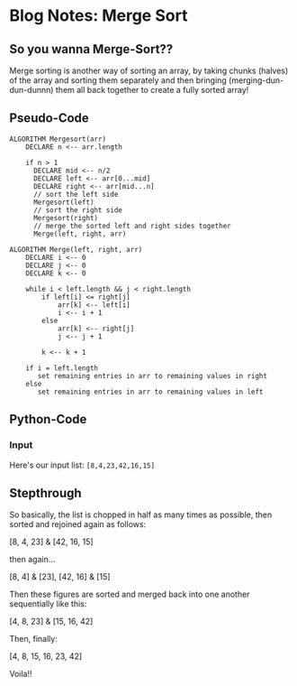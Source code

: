 # Blog Notes: Merge Sort

## So you wanna Merge-Sort??
Merge sorting is another way of sorting an array, by taking chunks (halves) of the array and sorting them separately and then bringing (merging-dun-dun-dunnn) them all back together to create a fully sorted array!

## Pseudo-Code
```
ALGORITHM Mergesort(arr)
    DECLARE n <-- arr.length

    if n > 1
      DECLARE mid <-- n/2
      DECLARE left <-- arr[0...mid]
      DECLARE right <-- arr[mid...n]
      // sort the left side
      Mergesort(left)
      // sort the right side
      Mergesort(right)
      // merge the sorted left and right sides together
      Merge(left, right, arr)

ALGORITHM Merge(left, right, arr)
    DECLARE i <-- 0
    DECLARE j <-- 0
    DECLARE k <-- 0

    while i < left.length && j < right.length
        if left[i] <= right[j]
            arr[k] <-- left[i]
            i <-- i + 1
        else
            arr[k] <-- right[j]
            j <-- j + 1

        k <-- k + 1

    if i = left.length
       set remaining entries in arr to remaining values in right
    else
       set remaining entries in arr to remaining values in left
```

## Python-Code

### Input
Here's our input list:
`[8,4,23,42,16,15]`


## Stepthrough
So basically, the list is chopped in half as many times as possible, then sorted and rejoined again as follows:

[8, 4, 23] & [42, 16, 15]

then again...

[8, 4] & [23], [42, 16] & [15]

Then these figures are sorted and merged back into one another sequentially like this:

[4, 8, 23] & [15, 16, 42]

Then, finally:

[4, 8, 15, 16, 23, 42]

Voila!!
